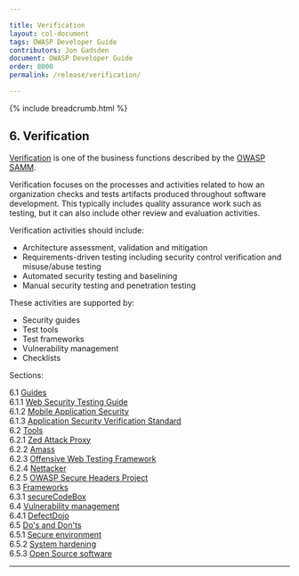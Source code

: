 ```yaml
---

title: Verification
layout: col-document
tags: OWASP Developer Guide
contributors: Jon Gadsden
document: OWASP Developer Guide
order: 8000
permalink: /release/verification/

---
```


{% include breadcrumb.html %}

## 6. Verification

[Verification][sammv] is one of the business functions described by the [OWASP SAMM][samm].

Verification focuses on the processes and activities related to how an organization checks
and tests artifacts produced throughout software development.
This typically includes quality assurance work such as testing,
but it can also include other review and evaluation activities.

Verification activities should include:

* Architecture assessment, validation and mitigation
* Requirements-driven testing including security control verification and misuse/abuse testing
* Automated security testing and baselining
* Manual security testing and penetration testing

These activities are supported by:

* Security guides
* Test tools
* Test frameworks
* Vulnerability management
* Checklists

Sections:

6.1 [Guides](01-guides/toc.md)  
6.1.1 [Web Security Testing Guide](01-guides/01-wstg.md)  
6.1.2 [Mobile Application Security](01-guides/02-mas.md)  
6.1.3 [Application Security Verification Standard](01-guides/03-asvs.md)  
6.2 [Tools](02-tools/toc.md)  
6.2.1 [Zed Attack Proxy](02-tools/01-zap.md)  
6.2.2 [Amass](02-tools/02-amass.md)  
6.2.3 [Offensive Web Testing Framework](02-tools/03-owtf.md)  
6.2.4 [Nettacker](02-tools/04-nettacker.md)  
6.2.5 [OWASP Secure Headers Project](02-tools/05-secure-headers.md)  
6.3 [Frameworks](03-frameworks/toc.md)  
6.3.1 [secureCodeBox](03-frameworks/01-secure-codebox.md)  
6.4 [Vulnerability management](04-vulnerability-management/toc.md)  
6.4.1 [DefectDojo](04-vulnerability-management/01-defectdojo.md)  
6.5 [Do's and Don'ts](05-dos-donts/toc.md)  
6.5.1 [Secure environment](05-dos-donts/01-secure-environment.md)  
6.5.2 [System hardening](05-dos-donts/02-system-hardening.md)  
6.5.3 [Open Source software](05-dos-donts/03-open-source-software.md)  

----

[samm]: https://owaspsamm.org/about/
[sammv]: https://owaspsamm.org/model/verification/
